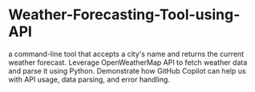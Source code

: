 # Weather-Forecasting-Tool-using-API
a command-line tool that accepts a city's name and returns the current weather forecast. Leverage OpenWeatherMap API to fetch weather data and parse it using Python. Demonstrate how GitHub Copilot can help us with API usage, data parsing, and error handling.
